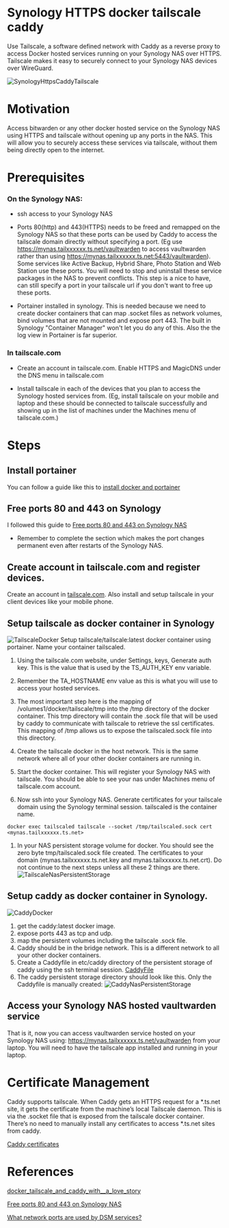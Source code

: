 # Synology HTTPS docker tailscale caddy
Use Tailscale, a software defined network with Caddy as a reverse proxy to access Docker hosted services running on your Synology NAS over HTTPS. Tailscale makes it easy to securely connect to your Synology NAS devices over WireGuard.

![SynologyHttpsCaddyTailscale](images/SynologyHttpsCaddyTailscale.png)

# Motivation
Access bitwarden or any other docker hosted service on the Synology NAS using HTTPS and tailscale without opening up any ports in the NAS.  This will allow you to securely access these services via tailscale, without them being directly open to the internet.

# Prerequisites
### On the Synology NAS:
* ssh access to your Synology NAS

* Ports 80(http) and 443(HTTPS) needs  to be freed and remapped on the Synology NAS so that these ports can be used by Caddy to access the tailscale domain directly without specifying a port. (Eg use https://mynas.tailxxxxxx.ts.net/vaultwarden to access vaultwarden rather than using https://mynas.tailxxxxxx.ts.net:5443/vaultwarden).  Some services like Active Backup, Hybrid Share, Photo Station and Web Station use these ports. You will need to stop and uninstall these service packages in the NAS to prevent conflicts.  This step is a nice to have, can still specify a port in your tailscale url if you don't want to free up these ports.

* Portainer installed in synology.  This is needed because we need to create docker containers that can map .socket files as network volumes, bind volumes that are not mounted and expose port 443.  The built in Synology "Container Manager" won't let you do any of this.  Also the the log view in Portainer is far superior.

### In tailscale.com
* Create an account in tailscale.com. Enable HTTPS and MagicDNS under the DNS menu in tailscale.com

* Install tailscale in each of the devices that you plan to access the Synology hosted services from. (Eg, install tailscale on your mobile and laptop and these should be connected to tailscale successfully and showing up in the list of machines under the Machines menu of tailscale.com.)

# Steps
## Install portainer
You can follow a guide like this to [install docker and portainer](https://www.wundertech.net/how-to-install-portainer-on-a-synology-nas/)

## Free ports 80 and 443 on Synology
I followed this guide to [Free ports 80 and 443 on Synology NAS](https://gist.github.com/hjbotha/f64ef2e0cd1e8ba5ec526dcd6e937dd7?permalink_comment_id=4361097#gistcomment-4361097)
 * Remember to complete the section which makes the port changes permanent even after restarts of the Synology NAS.

## Create account in tailscale.com and register devices.
Create an account in [tailscale.com](tailscale.com). Also install and setup tailscale in your client devices like your mobile phone.

## Setup tailscale as docker container in Synology
![TailscaleDocker](images/tailscaleDocker.png)
Setup tailscale/tailscale:latest docker container using portainer. Name your container tailscaled.

1. Using the tailscale.com website, under Settings, keys, Generate auth key.  This is the value that is used by the TS_AUTH_KEY env variable.

1. Remember the TA_HOSTNAME env value as this is what you will use to access your hosted services.

1. The most important step here is the mapping of /volumes1/docker/tailscale/tmp into the /tmp directory of the docker container. This tmp directory will contain the .sock file that will be used by caddy to communicate with tailscale to retrieve the ssl certificates.  This mapping of /tmp allows us to expose the tailscaled.sock file into this directory.

1. Create the tailscale docker in the host network.  This is the same network where all of your other docker containers are running in.

1. Start the docker container. This will register your Synology NAS with tailscale.  You should be able to see your nas under Machines menu of tailscale.com account.

1. Now ssh into your Synology NAS. Generate certificates for your tailscale domain using the Synology terminal session. tailscaled is the container name.
  ```
  docker exec tailscaled tailscale --socket /tmp/tailscaled.sock cert <mynas.tailxxxxxx.ts.net>
  ``` 
1. In your NAS persistent storage volume for docker. You should see the zero byte tmp/tailscaled.sock file created.  The certificates to your domain (mynas.tailxxxxxx.ts.net.key and mynas.tailxxxxxx.ts.net.crt).  Do not continue to the next steps unless all these 2 things are there.
![TailscaleNasPersistentStorage](images/tailscaleNasPersistentStorage.png)

## Setup caddy as docker container in Synology.
![CaddyDocker](images/caddyDocker.png)
1. get the caddy:latest docker image.
1. expose ports 443 as tcp and udp.
1. map the persistent volumes including the tailscale .sock file. 
1. Caddy should be in the bridge network.  This is a different network to all your other docker containers.
1. Create a Caddyfile in etc/caddy directory of the persistent storage of caddy using the ssh terminal session.
[CaddyFile](src/etc/caddy/Caddyfile)
1.  The caddy persistent storage directory should look like this.  Only the Caddyfile is manually created:
![CaddyNasPersistentStorage](images/caddyNasPersistentStorage.png)

## Access your Synology NAS hosted vaultwarden service 
That is it, now you can access vaultwarden service hosted on your Synology NAS using:
https://mynas.tailxxxxxx.ts.net/vaultwarden from your laptop.  You will need to have the tailscale app installed and running in your laptop.

# Certificate Management
Caddy supports tailscale.  When Caddy gets an HTTPS request for a *.ts.net site, it gets the  certificate from the machine’s local Tailscale daemon. This is via the .socket file that is exposed from the tailscale docker container.  There’s no need to manually install any certificates to access *.ts.net sites from caddy. 

[Caddy  certificates](https://tailscale.com/kb/1190/caddy-certificates?q=TS_PERMIT_CERT_UID)


# References
[docker_tailscale_and_caddy_with__a_love_story](https://www.reddit.com/r/Tailscale/comments/104y6nq/docker_tailscale_and_caddy_with_https_a_love_story/)

[Free ports 80 and 443 on Synology NAS](https://gist.github.com/hjbotha/f64ef2e0cd1e8ba5ec526dcd6e937dd7?permalink_comment_id=4361097#gistcomment-4361097)

[What network ports are used by DSM services?](https://kb.synology.com/en-global/DSM/tutorial/What_network_ports_are_used_by_Synology_services)